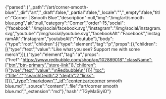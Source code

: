 {"parsed":{"_path":"/art/corner-smooth-blue","_dir":"art","_draft":false,"_partial":false,"_locale":"","_empty":false,"title":"Corner | Smooth Blue","description":null,"img":"/img/art/smooth blue.png","alt":null,"category":"Corner","order":15,"social":{"facebook":"/img/social/facebook.svg","instagram":"/img/social/instagram.svg","youtube":"/img/social/youtube.svg","facebookAlt":"Facebook","instagramAlt":"Instagram","youtubeAlt":"Youtube"},"body":{"type":"root","children":[{"type":"element","tag":"p","props":{},"children":[{"type":"text","value":"Like what you see? Support me with some merch"}]},{"type":"element","tag":"a","props":{"href":"https://www.redbubble.com/shop/ap/102889018","className":["btn","btn-primary","store-link"]},"children":[{"type":"text","value":"\nRedbubble\n"}]}],"toc":{"title":"","searchDepth":2,"depth":2,"links":[]}},"_type":"markdown","_id":"content:art:corner smooth blue.md","_source":"content","_file":"art/corner smooth blue.md","_extension":"md"},"hash":"TGyMaSiyiO"}